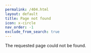 ```yaml
---
permalink: /404.html
layout: default
title: Page not found
icon: x-circle
nav_order: -1
exclude_from_search: true
---
```


The requested page could not be found.
